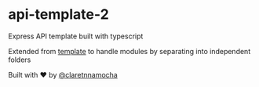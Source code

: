 # api-template-2

Express API template built with typescript

Extended from [template](https://github.com/claretnnamocha/template) to handle modules by separating into independent folders 

Built with ❤️ by [@claretnnamocha](https://github.com/claretnnamocha)
